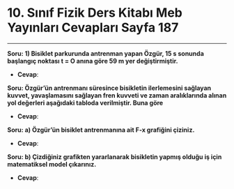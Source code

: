# 10. Sınıf Fizik Ders Kitabı Meb Yayınları Cevapları Sayfa 187

---

**Soru: 1) Bisiklet parkurunda antrenman yapan Özgür, 15 s sonunda başlangıç noktası t = O anına göre 59 m yer değiştirmiştir.**

-   **Cevap**:

**Soru: Özgür’ün antrenmanı süresince bisikletin ilerlemesini sağlayan kuvvet, yavaşlamasını sağlayan fren kuvveti ve zaman aralıklarında alınan yol değerleri aşağıdaki tabloda verilmiştir. Buna göre**

-   **Cevap**:

**Soru: a) Özgür’ün bisiklet antrenmanına ait F-x grafiğini çiziniz.**

-   **Cevap**:

**Soru: b) Çizdiğiniz grafikten yararlanarak bisikletin yapmış olduğu iş için matematiksel model çıkarınız.**

-   **Cevap**: